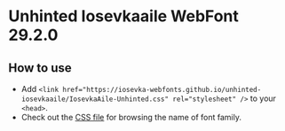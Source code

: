 # Unhinted Iosevkaaile WebFont 29.2.0

## How to use

- Add `<link href="https://iosevka-webfonts.github.io/unhinted-iosevkaaile/IosevkaAile-Unhinted.css" rel="stylesheet" />` to your `<head>`.
- Check out the [CSS file](./IosevkaAile-Unhinted.css) for browsing the name of font family.
